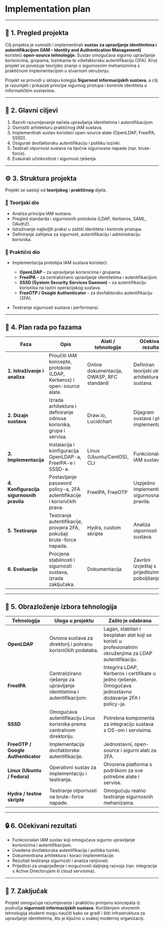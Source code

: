 # Implementation plan

---

## 📘 1. Pregled projekta

Cilj projekta je osmisliti i implementirati **sustav za upravljanje identitetima i autentifikacijom (IAM – Identity and Authentication Management)** koristeći **open-source tehnologije**.
Sustav omogućava sigurno upravljanje korisnicima, grupama, lozinkama te višefaktorsku autentifikaciju (2FA).
Kroz projekt se povezuje teorijsko znanje o sigurnosnim mehanizmima s praktičnom implementacijom u stvarnom okruženju.

Projekt se provodi u sklopu kolegija **Sigurnost informacijskih sustava**, a cilj je razumjeti i prikazati principe sigurnog pristupa i kontrole identiteta u informatičkim sustavima.

---

## 🎯 2. Glavni ciljevi

1. Razviti razumijevanje načela upravljanja identitetima i autentifikacijom.
2. Osmisliti arhitekturu praktičnog IAM sustava.
3. Implementirati sustav koristeći open-source alate (OpenLDAP, FreeIPA, SSSD).
4. Osigurati dvofaktorsku autentifikaciju i politiku lozinki.
5. Testirati otpornost sustava na tipične sigurnosne napade (npr. brute-force).
6. Evaluirati učinkovitost i sigurnost rješenja.

---

## ⚙️ 3. Struktura projekta

Projekt se sastoji od **teorijskog** i **praktičnog** dijela.

### 🔹 Teorijski dio

* Analiza principa IAM sustava.
* Pregled standarda i sigurnosnih protokola (LDAP, Kerberos, SAML, OAuth2).
* Istraživanje najboljih praksi u zaštiti identiteta i kontrole pristupa.
* Definiranje zahtjeva za sigurnost, autentifikaciju i administraciju korisnika.

### 🔹 Praktični dio

* Implementacija prototipa IAM sustava koristeći:

  * **OpenLDAP** – za upravljanje korisnicima i grupama.
  * **FreeIPA** – za centralizirano upravljanje identitetima i autentifikacijom.
  * **SSSD (System Security Services Daemon)** – za autentifikaciju korisnika na razini operacijskog sustava.
  * **FreeOTP / Google Authenticator** – za dvofaktorsku autentifikaciju (2FA).
* Testiranje sigurnosti sustava i performansi.

---

## 🧭 4. Plan rada po fazama

| Faza                                     | Opis                                                                     | Alati / tehnologije                        | Očekivani rezultat                               |
| ---------------------------------------- | ------------------------------------------------------------------------ | ------------------------------------------ | ------------------------------------------------ |
| **1. Istraživanje i analiza**            | Proučiti IAM koncepte, protokole (LDAP, Kerberos) i open-source alate.   | Online dokumentacija, OWASP, RFC standardi | Definiran teorijski okvir i arhitektura sustava. |
| **2. Dizajn sustava**                    | Izrada arhitekture i definiranje odnosa korisnika, grupa i servisa.      | Draw.io, Lucidchart                        | Dijagram sustava i plan implementacije.          |
| **3. Implementacija**                    | Instalacija i konfiguracija OpenLDAP-a, FreeIPA-e i SSSD-a.              | Linux (Ubuntu/CentOS), CLI                 | Funkcionalan IAM sustav.                         |
| **4. Konfiguracija sigurnosnih pravila** | Postavljanje password policy-a, 2FA autentifikacije i korisničkih prava. | FreeIPA, FreeOTP                           | Uspješno implementirana sigurnosna pravila.      |
| **5. Testiranje**                        | Testiranje autentifikacije, provjera 2FA, pokušaji brute-force napada.   | Hydra, custom skripte                      | Analiza otpornosti sustava.                      |
| **6. Evaluacija**                        | Procjena stabilnosti i sigurnosti sustava, izrada zaključaka.            | Dokumentacija                              | Završni izvještaj s prijedlozima poboljšanja.    |

---

## 🧠 5. Obrazloženje izbora tehnologija

| Tehnologija                        | Uloga u projektu                                                        | Zašto je odabrana                                                                                         |
| ---------------------------------- | ----------------------------------------------------------------------- | --------------------------------------------------------------------------------------------------------- |
| **OpenLDAP**                       | Osnova sustava za direktorij i pohranu korisničkih podataka.            | Lagan, stabilan i besplatan alat koji se koristi u profesionalnim okruženjima za LDAP autentifikaciju.    |
| **FreeIPA**                        | Centralizirano rješenje za upravljanje identitetima i autentifikacijom. | Integrira LDAP, Kerberos i certifikate u jedno rješenje. Omogućava jednostavno dodavanje 2FA i policy-ja. |
| **SSSD**                           | Omogućava autentifikaciju Linux korisnika prema centralnom direktoriju. | Potrebna komponenta za integraciju sustava s OS-om i servisima.                                           |
| **FreeOTP / Google Authenticator** | Implementacija dvofaktorske autentifikacije.                            | Jednostavni, open-source i sigurni alati za 2FA.                                                          |
| **Linux (Ubuntu / Fedora)**        | Operativni sustav za implementaciju i testiranje.                       | Otvorena platforma s podrškom za sve potrebne alate i servise.                                            |
| **Hydra / testne skripte**         | Testiranje otpornosti na brute-force napade.                            | Omogućuju realno testiranje sigurnosnih mehanizama.                                                       |

---

## 🔒 6. Očekivani rezultati

* Funkcionalan IAM sustav koji omogućava sigurno upravljanje korisnicima i autentifikacijom.
* Uvedena dvofaktorska autentifikacija i politika lozinki.
* Dokumentirana arhitektura i koraci implementacije.
* Rezultati testiranja sigurnosti i analiza ranjivosti.
* Prijedlozi za unaprjeđenje i mogućnosti daljnjeg razvoja (npr. integracija s Active Directoryjem ili cloud servisima).

---

## 🚀 7. Zaključak

Projekt omogućuje razumijevanje i praktičnu primjenu koncepata iz područja **sigurnosti informacijskih sustava**.
Korištenjem otvorenih tehnologija studenti mogu naučiti kako se gradi i štiti infrastruktura za upravljanje identitetima, što je ključno u svakoj modernoj organizaciji.
